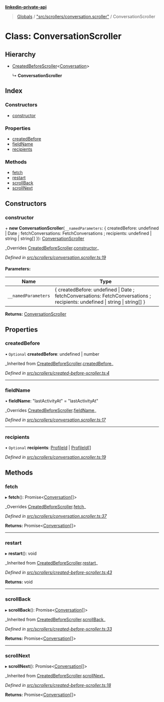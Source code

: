 **[linkedin-private-api](../README.md)**

> [Globals](../globals.md) / ["src/scrollers/conversation.scroller"](../modules/_src_scrollers_conversation_scroller_.md) / ConversationScroller

# Class: ConversationScroller

## Hierarchy

- [CreatedBeforeScroller](_src_scrollers_created_before_scroller_.createdbeforescroller.md)<[Conversation](../interfaces/_src_entities_conversation_entity_.conversation.md)\>

  ↳ **ConversationScroller**

## Index

### Constructors

- [constructor](_src_scrollers_conversation_scroller_.conversationscroller.md#constructor)

### Properties

- [createdBefore](_src_scrollers_conversation_scroller_.conversationscroller.md#createdbefore)
- [fieldName](_src_scrollers_conversation_scroller_.conversationscroller.md#fieldname)
- [recipients](_src_scrollers_conversation_scroller_.conversationscroller.md#recipients)

### Methods

- [fetch](_src_scrollers_conversation_scroller_.conversationscroller.md#fetch)
- [restart](_src_scrollers_conversation_scroller_.conversationscroller.md#restart)
- [scrollBack](_src_scrollers_conversation_scroller_.conversationscroller.md#scrollback)
- [scrollNext](_src_scrollers_conversation_scroller_.conversationscroller.md#scrollnext)

## Constructors

### constructor

\+ **new ConversationScroller**(`__namedParameters`: { createdBefore: undefined \| Date ; fetchConversations: FetchConversations ; recipients: undefined \| string \| string[] }): [ConversationScroller](_src_scrollers_conversation_scroller_.conversationscroller.md)

_Overrides [CreatedBeforeScroller](\_src_scrollers_created_before_scroller_.createdbeforescroller.md).[constructor](_src_scrollers_created_before_scroller_.createdbeforescroller.md#constructor)\_

_Defined in [src/scrollers/conversation.scroller.ts:19](https://github.com/david1asher/linkedin-private-api/blob/8f509eb/src/scrollers/conversation.scroller.ts#L19)_

#### Parameters:

| Name                | Type                                                                                                                        |
| ------------------- | --------------------------------------------------------------------------------------------------------------------------- |
| `__namedParameters` | { createdBefore: undefined \| Date ; fetchConversations: FetchConversations ; recipients: undefined \| string \| string[] } |

**Returns:** [ConversationScroller](_src_scrollers_conversation_scroller_.conversationscroller.md)

## Properties

### createdBefore

• `Optional` **createdBefore**: undefined \| number

_Inherited from [CreatedBeforeScroller](\_src_scrollers_created_before_scroller_.createdbeforescroller.md).[createdBefore](_src_scrollers_created_before_scroller_.createdbeforescroller.md#createdbefore)\_

_Defined in [src/scrollers/created-before-scroller.ts:4](https://github.com/david1asher/linkedin-private-api/blob/8f509eb/src/scrollers/created-before-scroller.ts#L4)_

---

### fieldName

• **fieldName**: \"lastActivityAt\" = "lastActivityAt"

_Overrides [CreatedBeforeScroller](\_src_scrollers_created_before_scroller_.createdbeforescroller.md).[fieldName](_src_scrollers_created_before_scroller_.createdbeforescroller.md#fieldname)\_

_Defined in [src/scrollers/conversation.scroller.ts:17](https://github.com/david1asher/linkedin-private-api/blob/8f509eb/src/scrollers/conversation.scroller.ts#L17)_

---

### recipients

• `Optional` **recipients**: [ProfileId](../modules/_src_entities_mini_profile_entity_.md#profileid) \| [ProfileId](../modules/_src_entities_mini_profile_entity_.md#profileid)[]

_Defined in [src/scrollers/conversation.scroller.ts:19](https://github.com/david1asher/linkedin-private-api/blob/8f509eb/src/scrollers/conversation.scroller.ts#L19)_

## Methods

### fetch

▸ **fetch**(): Promise<[Conversation](../interfaces/_src_entities_conversation_entity_.conversation.md)[]\>

_Overrides [CreatedBeforeScroller](\_src_scrollers_created_before_scroller_.createdbeforescroller.md).[fetch](_src_scrollers_created_before_scroller_.createdbeforescroller.md#fetch)\_

_Defined in [src/scrollers/conversation.scroller.ts:37](https://github.com/david1asher/linkedin-private-api/blob/8f509eb/src/scrollers/conversation.scroller.ts#L37)_

**Returns:** Promise<[Conversation](../interfaces/_src_entities_conversation_entity_.conversation.md)[]\>

---

### restart

▸ **restart**(): void

_Inherited from [CreatedBeforeScroller](\_src_scrollers_created_before_scroller_.createdbeforescroller.md).[restart](_src_scrollers_created_before_scroller_.createdbeforescroller.md#restart)\_

_Defined in [src/scrollers/created-before-scroller.ts:43](https://github.com/david1asher/linkedin-private-api/blob/8f509eb/src/scrollers/created-before-scroller.ts#L43)_

**Returns:** void

---

### scrollBack

▸ **scrollBack**(): Promise<[Conversation](../interfaces/_src_entities_conversation_entity_.conversation.md)[]\>

_Inherited from [CreatedBeforeScroller](\_src_scrollers_created_before_scroller_.createdbeforescroller.md).[scrollBack](_src_scrollers_created_before_scroller_.createdbeforescroller.md#scrollback)\_

_Defined in [src/scrollers/created-before-scroller.ts:33](https://github.com/david1asher/linkedin-private-api/blob/8f509eb/src/scrollers/created-before-scroller.ts#L33)_

**Returns:** Promise<[Conversation](../interfaces/_src_entities_conversation_entity_.conversation.md)[]\>

---

### scrollNext

▸ **scrollNext**(): Promise<[Conversation](../interfaces/_src_entities_conversation_entity_.conversation.md)[]\>

_Inherited from [CreatedBeforeScroller](\_src_scrollers_created_before_scroller_.createdbeforescroller.md).[scrollNext](_src_scrollers_created_before_scroller_.createdbeforescroller.md#scrollnext)\_

_Defined in [src/scrollers/created-before-scroller.ts:18](https://github.com/david1asher/linkedin-private-api/blob/8f509eb/src/scrollers/created-before-scroller.ts#L18)_

**Returns:** Promise<[Conversation](../interfaces/_src_entities_conversation_entity_.conversation.md)[]\>
